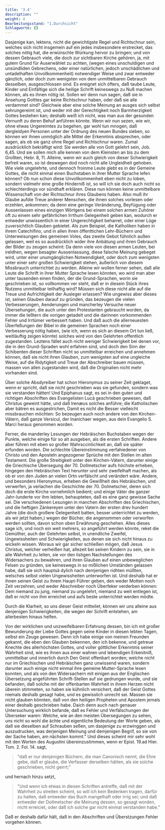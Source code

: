 ```yaml
---
title: '3.4'
description: ""
weight: 4
Bearbeitungsstand: "1.Durchsicht"
Schlagworte: {}
---
```

<!-- Seite 124 -->


Dasjenige kan, lektens, nicht die gewichtigste
Regel und Richtschnur sein, welches sich nicht insgemein
auf ein jedes insbesondere erstrecket, das solches nötig
hat, die erwünschte Wúrkung hervor zu bringen;
und von dessen Gebrauch viele, die doch zur sichtbaren
Kirche gehören, ja, mit gutem Grund für Auserwählet
zu achten, (wegen eines unschuldigen und unsündliden
Gebrechens, oder einer natürlichen, jedoch unschädlichen
und untadelhaften Unvollkommenheit) notwendiger<!-- Seite 125 --><!-- content-0103.xml -->
Weise und zwar entweder gänzlich, oder doch zum
wenigsten von dem unmittelbaren Gebrauch desselben,
ausgeschlossen sind. Es ereignet sich öfters, daß taube
Leute, Kinder und Einfältige sich die heilige Schrift keineswegs
zu Nuß machen können, als es ihnen nötig ist.
Sollen wir denn nun sagen, daß sie in Ansehung Gotttes
gar keine Richtschnur haben, oder daß sie alle verdammet
sind? Gleichwie aber eine solche Meinung an
ausges sich selbst sehrungereimt ist, und weder mit der Gerechtigkeit
noch Barmherzigkeit Gottes bestehen kan; deshalb
weiß ich nicht, was man aus der gesunden Vernunft zu
deren Behuf anführen könnte. Wenn wir nun sezen,
wie wir, ohne etwas Ungereimtes zu begehen, gar wohl
tun mnogen, daß dergleidyen Personen unter der Ordnung
des neuen Bundes sieben, so können wir ihnen unmöglich
alle Mittel der Erkenntnis absprechen, oder sagen,
als ob sie ganz ohne Regel und Richtschnur waren.
Zumal ausdrücklich bekräftigt wird: Sie werden
alle von Gott gelehrt sein, Job. 6,45. Und sie
sollen mich alle kennen von dem Kleinsten an bis zu
dem Großten, Hebr. 8, 11. Alleine, wenn wir auch
gleich von dieser Schwierigkeit  befreit waren, so ist
deswegen dod noch nicht alle Ungleidheit gehoben.
Wie viele ungelehrte, und dennoch froinme Leute giebt
es in der Gemeine Gottes, die nicht einmal einen Buchstaben
in ihrer Mutter Sprache lefen können? Ob nun
schon diese Unvollkommenheit eben nicht zu loben, sondern
vielmehr eine große Hinderniß ist, so will ich sie doch
auch nicht so schlechterdings vor sündhaft erklären. Diese
nun können keine unmittelbare Wissenschaft von der
Richtschnur ihres Glaubens haben. Also muß ihr
Glaube aufdie Treue anderer Menschen, die ihnen solches
vorlesen oder erzehlen, ankommen; da denn eine
geringe Veränderung, Beyfügung oder Aussenlassen
eines einzigen Wörtgens bei einem solchen armen Zuhörer
oft zu einem sehr gefährlichen Irrthum Gelegenheit<!-- Seite 126 --><!-- content-0111.xml -->
geben kan, wodurch er entweder unwissentlich in einer
Ungerechtigkeit beharret, oder einer Lüge zuversichtlich
Glauben gebietet. Als zum Beispiel, die Katholiken
haben in ihrem Catechifino, und in allen ihren öffenttichen
Lehr-Büchern und Unterweisungen des gemeinen
Voles, das zweite Gebot fühnlich außen gelassen,
weil es so ausdrücklich wider ihre Anbätung und ihren
Gebrauch der Bilder zu zeugen scheint: Da denn viele
von diesen armen Leuten, bei ireldhen, wegen besagter
Aussenlassung, diese falsche Meinung gebeget wird, unter
einer unumgänglichen Notwendigkeit, oder doch
zum wenigsten unter einer sehr großen Schwierigkeit
stehen, äußerlich von diesem Missbrauch unterrichtet zu
werden. Alleine wir wollen ferner sehen, daß alle Leute
die Schrift in ihrer Mutter Sprache lesen könnten, wo
wird man aber unter tausenden einen finden, der die
Grund-Sprachen, worin sie geschrieben ist, so vollkommen
ver steht, daß er in diesein Stück ihres Nutzens
unmittelbar teilhaftig wird? Müssen sich diese
nicht alle auf die Treue und Aufrichtigkeit der Ausleger
erlassen? Wie ungewiss aber dieses ist, seinen Glauben
darauf zu gründen, das bezeugen die vielen Verbesserungen,
Aenderungen und mancherley Versuche neuer
Übersehungen, die auch unter den Protestanten gebraucht
worden, da immer die teßtern die vorigen getadelt
und die darinnen vorkommenden Fehler und Irrtümer
verbessert haben. Und daß auch die allerneuesten
Überfeßungen der Bibel in die gemeinen Sprachen
noch einer Verbesserung nötig haben, (wie ich, wenn
es sich an diesem Ort tun ließ, weitläuftig zeigen könnte)
solches wird von den Gelehrten offentlich zugestanden.
Leztens fället auch nicht weniger Schwierigkeit
bei denen vor, die in den Grund-Spraden wohl erfahren
sind, und doch den Sinn der Schibenten dieser
Schriften nicht so unmittelbar erreichen und annehmen
können, daß sie nicht ihren Glauben, zum wenigsten auf<!-- Seite 127 -->
eine ungleiche Weise, auf die Ridytigkeit und Treue der
Abschreiber bauen müssen, massen von allen zugestanden
wird, daß die Originalien nicht mehr vorhanden sind.

Über solche Absdyreiber hat schon Hieronymus zu
seiner Zeit geklaget, wenn er spricht, daß sie nicht geschrieben
was sie gefunden, sondern was sie verstanden
hätten! Und Epiphanus sagt, es sei in den
guten und richtigen Abschriften des Evangelisten
Lucá geschrieben gewesen, daß Christus geweint
hätte, und daß Irenæus solches anführe; die Katholischen
aber bätren es ausgestrichen, Damit es
nicht die Besser vielleicht missbrauchen möchten:
So bezeugen auch noch andere von den Kirchen-Vätern,
daß ganze Versicul, der Inanichaer wegen,
aus dein Evangelio S. Marci heraus genommen
worden.

Ferner, die manderley Lesungen der Hebräischen
Buchstaben wegen der Punkte, welche einige für so alt
ausgeben, als die ersten Schriften. Andere aber führen
mit eben so großer Wahrsccinlichkeit an, daß sie später
erfunden worden. Die schlechte Übereinstimmung
verfahiedener von Christo und den Aposteln angezogener
Sprüche mit den Stellen im alten Testament. Die
große Streitigkeit unter den Kirchen-Vätern, darunter
einige die Griechische Übersegung der 70. Dollmetscher
aufs höchste erheben, hingegen den Hebräischen
Text herunter und sehr zweifelhaft machen, als ob er
von den Juden an vielen Ortn verfälscht und verändert
wäre. Andere, und besonders Hieronymus, erheben
die Gewißheit des Hebräischen, und verwerfen, ja
verlachen die Geschichte der 70. Dolmetscher, deren sich
doch die erste Kirche vornehmlich bedient; und einige
Váter die ganzer Jahr-lunderte vor ihm lebten, behaupteten,
daß es eine ganz gewisse Sache sei. Die
verschiedenen Lesungen in manchen Abschriften des
Griechischen, und die heftigen Zánkereyen unter den<!-- Seite 128 -->
Vatern der ersten drev hundert Jahre (die doch großere
Gelegenheit batten, besser unterrichtet zu werden, als
wir jetzt haben,) wegen der Bücher, die angenommen
oder verworfen werden sollten, davon schon oben Erwähnung
geschehen. Alles dieses sage ich, und noch ein weit
mehrers, so angeführt werden könnte, reket die Gemúther,
auch der Gelehrten selbst, in unendliche Zweifel,
Ungewissheiten und Schwierigkeiten, aus denen sie sich
nicht hinaus zu wickeln wissen. Woraus wir gar sicher
schließen mögen, daß Jesus Christus, welcher verheißen
hat, allezeit bei seinen Kindern zu sein, sie in alle
Wahrheit zu leiten, sie vor den listigen Nachstellungen
des Widersachers zu bewahren, und ihren Glauben auf
einen unbeweglichen Felsen zu gründen, sie keineswegs
in so mißlichen Umständen gelassen habe, daß sie
sich hauptsä dylich nach demjenigen ridhten müßten, welsches
selbst vielen Ungewissheiten unterworfen ist. Und
deshalb
 hat er ihnen seinen Geist zu ihrem Haupt-Führer
geben, den weder Motten noch Zeit verzehren,
und weder Abschreiber noch Überfeker verderben
können: Dem niemand zu jung, niemand zu ungelehrt,
niemand zu weit entlegen ist, daß er nicht von ihm erreichet
und aufs beste unterrichtet werden mödte.

Durch die Klarheit, so uns dieser Geist mitteilet,
können wir uns alleine aus denjenigen Schwierigkeiten,
die wegen der Schrift entstehen, am allerbesten
hinaus helfen.

Von der wirklichen und unzweifelbaren Erfahrung
dessen, bin ich mit großer Bewunderung der Liebe
Gottes gegen seine Kinder in diesen lebten Tagen,
selbst ein Zeuge gewesen. Denn ich habe einige von
meinen Freunden gekannt, die eben den Glauben bekennen,
den ich bekenne, und getreue Knechte des allerhöchsten
Gottes, und voller göttlicher Erkenntnis seiner
Wahrheit sind, wie es ihnen aus einer wahren und lebendigen
Erkenitniß, unmittelbar und innerlich durch<!-- Seite 129 -->
Den Geist offenbart worden; welche nicht nur im
Griechischen und Hebräischen ganz unwissend waren,
sondern darunter auch einige nicht einmal ihre gemeine
Mutter-Sprache lesen konnten, und als von den Widersachern
mit einigen aus der Englischen Übersetzung
angeführten Schrift-Stellen auf sie gedrungen wurde,
und sie befanden, daß solche mit der offenbarten
Wahrheit in ihrem Herzen nicht überein stimmeten, so
haben sie kühnlich versichert, daß der Geist Gottes niemals
deshalb gesagt habe, und es gewisslich unrecht sei.
Massen sie nicht glauben könnten, daß von den heiligen
Propheten und Apostem jemals einer deshalb geschrieben
habe. Daich denn auch nach genauer Untersuchung
wirklich befande, daß es Fehler und Verfälschungen
der Überseker waren: Welche, wie an den meisten
Übersegungen zu sehen, uns nicht so wohl die ächte und
eigentliche Bedeutung der Worte geben, als daß sie
dieselben auf Schrauben seßen, um dasjenige zu erzwinggen
und auszudrucken, was derjenigen Meinung und
demjenigen Begrif, so sie von der Sache haben, am
nächsten kommt." Und dieses scheint mir sehr wohl
mit den Worten des Augustini übereinzustimmen, wenn
er Epist. 19.ad Hier. Tom. 2. Fol. 14. sagt,

   > "daß
   er nur denjenigen Büchern, die man Canonisch nennt,
   die Ehre gebe, daß er glaube, die Verfasser derselben
   hätten, als sie solche geschrieben, nicht geirrt;"

und hernach hinzu setzt,

   > "Und wenn ich etwas in diesen
   Schriften antreffe, daß mit der Wahrheit zu streiten
   scheint, so will ich kein Bedenken tragen, darfür zu
   halten, daß entweder das Buch mangelhaft oder irrig
   sei; und daß entweder der Dollmetscher die Meinung
   dessen, so gesagt worden, nicht erreiciet, oder
   daß ich solche gar nicht einmal verstanden habe."

Daß er deshalb dafür hält, daß in den Abschriften und
Überstzungen Fehler vorgehen können.

